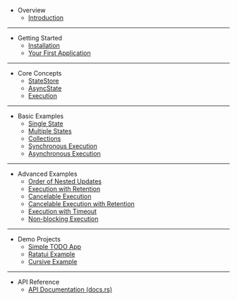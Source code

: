 - Overview
    - [Introduction](en/README.md)

-----

- Getting Started
    - [Installation](en/1.installation.md)
    - [Your First Application](en/2.first_app.md)

-----

- Core Concepts
    - [StateStore](en/3.state_store.md)
    - [AsyncState](en/4.async_state.md)
    - [Execution](en/5.execution.md)

-----

- Basic Examples
    - [Single State](en/6.single_state.md)
    - [Multiple States](en/7.multiple_states.md)
    - [Collections](en/8.collections.md)
    - [Synchronous Execution](en/9.sync_execution.md)
    - [Asynchronous Execution](en/10.async_execution.md)

-----

- Advanced Examples
    - [Order of Nested Updates](en/11.order_of_nested.md)
    - [Execution with Retention](en/12.exec_with_retain.md)
    - [Cancelable Execution](en/13.exec_with_cancelable.md)
    - [Cancelable Execution with Retention](en/14.exec_cancelable_with_retain.md)
    - [Execution with Timeout](en/15.exec_with_timeout.md)
    - [Non-blocking Execution](en/16.exec_without_blocking.md)

-----

- Demo Projects
    - [Simple TODO App](en/simple_todo.md)
    - [Ratatui Example](en/demo_ratatui.md)
    - [Cursive Example](en/demo_cursive.md)

-----

- API Reference
    - [API Documentation (docs.rs)](https://docs.rs/easerx)
